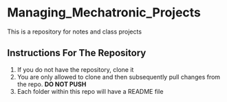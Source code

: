# Managing_Mechatronic_Projects
This is a repository for notes and class projects

## Instructions For The Repository
1. If you do not have the repository, clone it
2. You are only allowed to clone and then subsequently pull changes from the repo. **DO NOT PUSH**
3. Each folder within this repo will have a README file